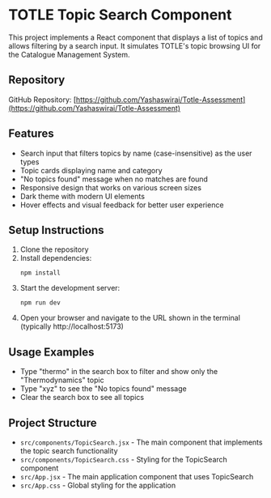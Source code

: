 # TOTLE Topic Search Component

This project implements a React component that displays a list of topics and allows filtering by a search input. It simulates TOTLE's topic browsing UI for the Catalogue Management System.

## Repository

GitHub Repository: [https://github.com/Yashaswirai/Totle-Assessment](https://github.com/Yashaswirai/Totle-Assessment)

## Features

- Search input that filters topics by name (case-insensitive) as the user types
- Topic cards displaying name and category
- "No topics found" message when no matches are found
- Responsive design that works on various screen sizes
- Dark theme with modern UI elements
- Hover effects and visual feedback for better user experience

## Setup Instructions

1. Clone the repository
2. Install dependencies:
   ```
   npm install
   ```
3. Start the development server:
   ```
   npm run dev
   ```
4. Open your browser and navigate to the URL shown in the terminal (typically http://localhost:5173)

## Usage Examples

- Type "thermo" in the search box to filter and show only the "Thermodynamics" topic
- Type "xyz" to see the "No topics found" message
- Clear the search box to see all topics

## Project Structure

- `src/components/TopicSearch.jsx` - The main component that implements the topic search functionality
- `src/components/TopicSearch.css` - Styling for the TopicSearch component
- `src/App.jsx` - The main application component that uses TopicSearch
- `src/App.css` - Global styling for the application
